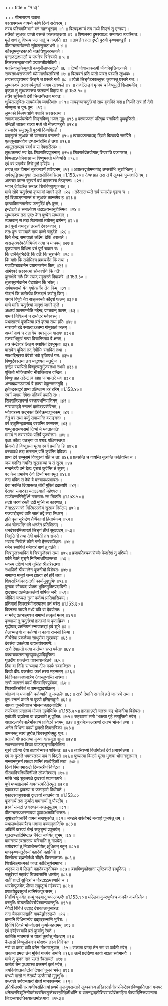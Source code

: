 +++
title = "१५३"

+++
श्रीनारायण उवाच  
वस्त्रापथस्य वायव्ये कोणे दिव्यं सरोवरम् ।  
तस्य पश्चिमदिग्भागे वनं गहनभूरुहम् ॥१ ॥
बिल्ववृक्षमयं तत्र मध्ये लिङ्गं तु मृन्मयम् ।  
तत्रैको लुब्धकः प्राप्तो वसन्ते जलकाङ्क्षया ॥२ ॥
पिप्पलस्य द्रुमस्याऽधः समागत्य व्यवस्थितः ।  
मूले क्षणं तु विश्रम्य जलं पातुं च गच्छति ॥३ ॥
तावत्तेन तदा दृष्टौ पुरुषौ कृष्णपाण्डुरौ ।  
पीताम्बरचर्मवस्त्रौ सुकेशसुजटाधरौ ॥ ४ ॥  
कौस्तुभमुण्डकधरौ चक्रत्रिशूलहस्तकौ ।  
वृन्दारुद्राक्षमालौ च पद्मनेत्र त्रिनेत्रकौ ॥ ५ ॥  
तिलकचन्द्रकभालौ पद्मासतीप्रसेवितौ ।  
पतत्त्रिवासुकियुक्तौ कम्बुनीलाभसद्वलौ ॥६ ॥
दिव्यौ पोषान्तकरूपौ जीवनिवृत्तियत्नकौ ।  
सत्वतमःपराक्रान्तौ व्योममार्गावलम्बिनौ ॥७ ॥
बिल्ववनं प्रति यातौ यावत् पश्यति लुब्धकः ।  
तावत्तावद्दृश्यभावं लिङ्गे च प्रस्तरे गतौ ॥८ ॥
श्वेतो लिङ्गेऽभवल्लुप्तः कृष्णस्तु प्रस्तरे गतः ।  
लुब्धकश्च तदाश्चर्ययुक्तो जगाम तत्स्थले ॥९ ॥
तावल्लिङ्गं मृन्मयं च विष्णुमूर्तिं शिलामयीम् ।  
दृष्ट्वा तु लुब्धकस्तत्र जलपानं विहाय च ॥1.153.१०॥  
तत्रैव सुस्थितो देवौ चिन्तयँस्तत्र भावतः ।  
क्षुधितस्तृषितः सायमेवमेव व्यवस्थितः ॥११॥
माघकृष्णचतुर्दश्यां सायं वृत्तमिदं यदा॥
निर्जने तत्र तौ देवौ संस्मृत्य च पुनः पुनः ॥१२॥  
लुब्धको बिल्वपत्राणि पद्मानि सरसस्तथा ।  
समादायाऽर्पयत्येतौ लिङ्गविष्णू भजन् मुहुः ॥१३॥
पश्चाज्जलं परिगृह्य स्नापितौ पुष्पपूजितौ ।  
वन्दितौ तावता रात्र्या मध्ये तौ नीलपाण्डुरौ ॥१४॥  
तस्मादेव समुद्भूतौ पुरुषौ दिव्यविग्रहौ ।  
प्राहतुस्तं लुब्धकं तौ यस्मादत्र वनान्तरे ॥१५॥
त्वयाऽऽगत्याऽद्य दिवसे बिल्वपद्मे समर्पिते ।  
एतत्पूजाप्रभावेण दग्धान्यंहांसि ते तथा ॥१६॥  
आभूतसम्प्लवं स्वर्गं व स देवशरीरकः ।  
लुब्धकस्त्वं भव देवः शिवरात्रिप्रपूजनात् ॥१७॥
शिवरात्रेर्व्रतयोगात् शिवरात्रि प्रजागरात् ।  
पिप्पलाऽधोनिवासाच्च विष्णुभक्तो भविष्यसि ॥१८॥  
एवं वरं प्रदत्वैव तिरोभूतौ हरिर्हरः ।  
तावत् तत्र विमानं सुरुक्मवर्णं शशिप्रभम् ॥१९॥
अवातरद्व्योममार्गाद् अप्सरोभिः सुशोभितम् ।  
सर्वस्मृद्धिसमायुक्तं दासदासीनिवासितम् ॥1.153.२०॥
देव्यः प्राह तदा तं वै लुब्धकं पुण्यशालिनम् ।  
आगच्छ कान्त सुस्वर्गं वयं क्लृप्ताश्च तेऽङ्गनाः ॥२१॥  
भवान् देवोऽस्ति सम्पन्नः शिवविष्णुप्रपूजनात् ।  
माघे सोमे चतुर्दश्यां कृष्णायां जागरे कृते ॥२२॥
तदेतल्लभ्यते सर्वं समारोह गृहाण च ।  
एवं दिव्याङ्गनास्तं च लुब्धकं कान्तमेव ह ॥२३॥  
कृत्वाविमानमारोप्य जग्मुर्दिवं हरेः पुरम् ।  
इन्द्रोऽपि तं समालोक्य तदाऽत्यन्तसुविस्मितः ॥२४॥  
लुब्धकश्च तदा पृष्टः केन पुण्येन लब्धवान् ।  
उक्तवान् स तदा शैवरात्र्यां तयोस्तु दर्शनम् ॥२५॥  
व्रतं पूजां यथावृत्तं तत्सर्वं देवरूपवान् ।  
ततः पुनः समायाते माघ कृष्णे चतुर्दशे ॥२६॥  
दिने चेन्द्रः समायातो लक्ष्मि! देवि! धरातले ।  
असङ्ख्यदेवदेवीभिर्भवं नत्वा च माधवम् ॥२७॥  
पूजयामास विधिना व्रतं पूर्णं चकार सः ।  
किं दानैर्बहुभिर्दत्तैः किं व्रतैः किं सुरार्चनैः ॥२८॥  
किं यज्ञैः किं तपोभिश्च ब्रह्मचर्येण किं तथा ।  
गयापिण्डप्रदानेन प्रयागमरणेन किम् ॥२९॥  
सोमेश्वरे सरस्वत्यां सोमपर्वणि किं गतैः ।  
कुरुक्षेत्रे गतैः किं स्याद् राहुग्रस्ते दिवाकरे ॥1.153.३०॥  
तुलासुवर्णदानेन वेदपाठेन किं भवेत् ।  
सर्वपापक्षयो येन वृषोत्सर्गेण तेन किम् ॥३१॥  
गोदानं किं करोत्येव तिलदानं करोतु किम् ।  
अयने विषुवे चैव सङ्क्रान्तौ कीदृशं फलम् ॥३२॥  
माघे मासि चतुर्दश्यां यादृशं जागरे कृते ।  
अक्षय्यं फलमाप्नोति महेन्द्रः प्राप्तवान् फलम् ॥३३॥  
वामनं त्रिविक्रमं च दामोदरं भवेश्वरम् ।  
यथाशास्त्रं पूजयित्वा व्रतं कृत्वा तथा हरिः ॥३४॥  
नारायणे हदे स्नात्वाऽऽचम्य गोमुखतो जलम् ।  
अम्बां नाथं च दत्तात्रेयं नमस्कृत्य वासवः ॥३५॥  
उत्तराभिमुखं गत्वा विश्रान्तिमाप वै क्षणम् ।  
तत्र चेन्द्रेश्वरं लिङ्ग स्थापितं देवभूभृता ॥३६॥  
वासवेन पूजितं तद् देवीभिः स्नापितं तथा ।  
साक्षादिन्द्रस्य देवेशो भवो दृष्टिपथं गतः ॥३७॥  
विष्णुर्देवस्तथा तत्र व्यदृश्यत चतुर्भुजः ।  
इन्द्रेण स्थापितो विष्णुश्चतुर्भुजस्तथा स्थले ॥३८॥  
पूजितो भोजितश्चैव नीराजितश्च वन्दितः ।  
विष्णुः प्राह तदेन्द्रं त्वं ब्रह्मा जन्मान्तरे भव ॥३९॥  
अन्यब्रह्माण्डराज्यं वै कृत्वा वैकुण्ठमाप्नुहि ।  
इतीन्द्रस्तद्वरं प्राप्य प्रतिष्ठाप्य हरं हरिम् ॥1.153.४०॥  
स्वर्गं जगाम देवेशः प्रतिवर्षं प्रयाति सः ।  
शिवरात्रिव्रतवन्तं वस्त्रापथनिवासिनम् ॥४१॥  
नारायणहृदे स्नान्तं दामोदरप्रसेविनम् ।  
भवेश्वरस्य सद्भक्तं त्रिविक्रमप्रपूजकम् ॥४२॥  
नेतुं वरं तथा कर्तुं समायान्ति वराङ्गनाः ।  
वरं द्रष्टुमिन्द्रवासाद् वरयन्ति परस्परम् ॥४३॥  
शम्भुनारायणसमो दिव्यो मे भवतात्पतिः ।  
ममायं न तवास्त्येषः पतिर्वै पुरुषोत्तमः ॥४४॥  
वृक्षाः कीटाः पतङ्गा वा पशवः पक्षिणस्तथा ।  
म्रियन्ते ते विष्णुसमा भूत्वा स्वर्गं प्रयान्ति हि ॥४५॥  
वस्त्रापथे तदा तांस्तान् पतिं कुर्वन्ति देविकाः ।  
प्राप्य देवं शम्भुसमं विष्णुरूपं पतिं च ताः ॥४६॥
प्रहसन्ति च गायन्ति नृत्यन्ति कीर्तयन्ति च ।  
जयं वदन्ति नयन्ति सुखशय्यां च तं सुरम् ॥४७  
नन्दनेऽपि वने देव्यः पृच्छां कुर्वन्ति तं सुरम् ।  
वद केन प्रभावेण देवो दिव्यो भवानभूत् ॥४८॥  
तदा वक्ति स देवो वै वस्त्रापथप्रभावतः ।  
देवा भवन्ति दिव्यास्तत् तीर्थं मुक्तिं ददात्यपि ॥४९॥  
ऐरावतं समारुह्य यदाऽऽयातो महेश्वरः ।  
ऊर्जयन्तगिरेर्मूर्ध्नि गजराजः स्म तिष्ठति ॥1.153.५०॥  
तदग्रे चरणं हस्ती ददौ मूर्ध्नि स कारणात् ।  
तेनाऽऽक्रान्तो गिरिवरस्तोयं सुस्राव निर्मलम् ॥५१॥  
गजपादोद्भवं वारि जातं तद्वै सदा स्थिरम् ।  
इति कृतं सुरेन्द्रेण तैर्थिकानां हितार्थकम् ॥५२॥  
अथ चोत्तरदिग्भागे धनदेन प्रतिष्ठितम् ।  
धनदेश्वरमित्याख्यं लिङ्गं तीर्थं सुखप्रदम् ॥५३॥  
त्रिशूलिनी तथा देवी पार्वती तत्र राजते ।  
भवस्य निर्ऋते कोणे गणो हैरम्बसञ्ज्ञितः ॥५४॥  
यमेन स्थापितं यमेश्वरं बाणं तु वर्तते ।  
चित्रगुप्तस्थापितं वै चित्रगुप्तेश्वरं तथा ॥५५॥
प्रजापतिश्चकारोच्चैः केदारेशं तु पश्चिमे ।  
पर्वते रैवते श्रृङ्गे निमिनाथशिवस्तथा ॥५६॥  
भवस्य दक्षिणे भागे नृसिंहः श्रीहरिस्तथा ।  
स्थापितौ श्रीवामनेन पूजनीयौ विशेषतः ॥५७॥  
सम्प्राप्य मानुषं जन्म ज्ञात्वा हरं हरिं तथा ।  
शिवरात्रिर्वामनद्वादशी कार्यामुमुक्षुभिः ॥५८॥  
पुण्यदा सौख्यदा प्रोक्ता भुक्तिमुक्तिप्रदायिनी ।  
द्वादशाब्दं व्रतमेतत्कर्तव्यं वार्षिकं जनैः ॥५९॥  
जीवितं चञ्चलं नॄणां कर्तव्यं प्रातिमासिकम् ।  
प्रतिमासं शिवरात्रेर्वाव्दश्याश्च व्रतं चरेत् ॥1.153.६०॥  
विघ्नश्च जायते मध्ये यदि वा दैवयोगतः ।  
न भवेद् व्रतभङ्गश्च समाप्तं तत्कृतं मतम् ॥६१॥  
कृष्णायां तु चतुर्दश्यां द्वादश्यां च कृताह्निकः ।  
गृह्णीयाद् व्रतनियमं स्नायान्नद्यां ह्रदे शुभे ॥६॥  
तैलाभ्यङ्गो न कर्तव्यो न कार्या राजसी क्रिया ।  
तीर्थसेवा प्रकर्तव्या साधुसेवा सुखावहा ॥६३॥  
देवसेवा प्रकर्तव्या ब्रह्मचर्यपरायणैः ।  
रात्रौ देवाग्रतो गत्वा कर्तव्याः सप्त पर्वताः ॥६४॥  
पक्वान्नफलताम्बूलपुष्पधूपादिपूजिताः  
घृतदीपः प्रकर्तव्यः पापनाशनहेतवे ॥६५॥  
दिवा वा निशि सन्ध्यायां दीपः कार्यः स्वशक्तितः ।  
दिव्यो दीपः प्रकर्तव्यः फलं तस्य महन्मतम् ॥६६॥  
किञ्चित्प्रकाशमात्रेण देवास्तुष्यन्ति सर्वथा ।  
रात्रौ जागरणं कार्यं गीतवादित्रपूर्वकम् ॥६७॥  
शिवरात्रिचरित्रं च वामनद्वादशीव्रतम् ।  
श्रोतव्यं च भजनानि कर्तव्यानि तु मण्डलैः ॥६८॥
रात्रौ देयानि दानानि व्रते जागरणे तथा ।  
पुनः स्नानं प्रभाते च पूज्यौ हरिहरावुभौ ॥६९॥  
साधवः पूजनीयाश्च भोजनाच्छादनादिभिः ।  
तपस्विनां प्रदातव्यं भोजनं गृहमेधिभिः ॥1.153.७०॥
द्वादशाऽष्टौ चतस्रः षड् भोजनीया विशेषतः ।  
एकोऽपि ब्रह्मवेत्ता वा ब्रह्मचारी तु पूजितः ॥७१॥
सहस्राणां समो 'भक्त्या गृहे सम्पूजितो भवेत् ।  
अक्षारलवणैश्चान्नैर्भोक्तव्यं प्राक्दिने स्वयम् ॥७२॥
पुत्रमित्रकलत्राणां दातव्यं भोजनं तथा ।  
अनेन विधिना कार्या द्वादशी शिवरात्रिका ॥७३॥  
वामनस्तु स्वयं तुष्येत् शिवस्तुष्येत्मुहुः पुनः ।  
व्रतान्ते गौः प्रदातव्या कृष्णा वत्सयुता शुभा ॥७४॥  
सवस्त्राभरणा दिव्या घण्टाश्रृङ्गादिशोभिता ।  
गुरवे दक्षिणा देया ब्राह्मणेभ्यश्च शक्तितः ॥७५॥
तपस्विभ्यो वितीर्याऽन्नं देयं क्षमापयेत्तथा ।  
एवं यः कुरुते भक्तस्तस्य पापं न विद्यते ॥७६॥
पुण्यात्मा विमलो भूत्वा भुक्त्वा भोगाननुत्तमान् ।  
सन्तानमुत्तमं लब्ध्वा शान्तिं लब्ध्वैहिकीं तथा ॥७७॥  
दिव्यं विमानमारूढो दिव्यस्त्रीपरिवेष्टितः ।  
गीतवादित्रनिर्घोषैर्नीयते लोकमैश्वरम् ॥७८॥  
मासि भाद्रे शुक्लपक्षे द्वादश्यां श्रवणाख्यभे ।  
बुधे मध्याह्नसमये वामनस्त्वदितेरभूत् ॥७९॥  
एकादश्यां द्वादश्यां च फलाहारो विधीयते ।  
एकादश्यामुपवासो द्वादश्यां नक्तमेव वा ॥1.153.८०  
पूजनार्थं तदा कुर्यात् वामनार्चां तु पौरटीम् ।  
ह्रस्वां सजटां छत्रदण्डकमण्डलूयुताम् ॥८१॥  
पीताम्बराऽऽभरणाढ्यां पुष्पाऽक्षतादिभिस्ततः ।  
सुषोडशोपचारैर्वै वामनं सम्प्रपूजयेत् ॥८२॥
मण्डले सर्वतोभद्रे मध्याह्ने पूजयेत्तु तम् ।  
यथालब्धोपचारैश्च भक्त्या पञ्चामृतादिभिः ॥८३॥  
अदितिं कश्यपं चेन्द्रं सकुटुम्बं प्रपूजयेत् ।  
घृतखण्डादिमिष्टान्नं नैवेद्यं चार्पयेत् शुभम् ॥८४॥  
वामनस्याऽवतारस्य चरित्राणि तु गापयेत् ।  
त्रयोदश्यां तु मिष्टान्नैस्तर्पयेत् क्षुधितान् बहून् ॥८५॥  
माघकृष्णचतुर्दश्यां महादेवो महानिशि ।  
विष्णोश्च ब्रह्मणोर्मध्ये श्रीहरेः किरणात्मकः ॥८६॥  
शिवलिङ्गात्मको जातः कोटिसूर्यसमप्रभः ।  
अदृश्य स वै लिङ्गे महादेवस्तृतीयकः ॥८७॥
ब्रह्मविष्णुमहेशानां सृष्टिकाले ह्यभूदिदम् ।  
चतुर्दश्यां महादेवं चित्रवासांसि धारयेत् ॥८८॥  
सतीं शाटीं सुचित्रां च पौरटाऽऽभरणानि च ।  
धारयेत्पूजयेत् प्रीत्या सकुटुम्बं महेश्वरम् ॥८९॥  
प्रपाठयेद्रुद्रसूक्तं त्वभिषेकपुरःसरम् ।  
निशीथे पूजयेत् शम्भुं भङ्गादुग्धफलच्छदैः ॥1.153.९०॥
मल्लिकाकुन्दपुष्पैश्च कनकैः करवीरकैः ।  
वस्तुभिः षोडशविधैरर्चयेच्चान्यवस्तुभिः ॥९१॥  
नैवेद्यं विविधं दद्याद् देशकालानुसारतः ।  
तदा चैकात्मपद्यानि गापयेर्द्धाररुद्रयोः ॥९२॥  
दानानि विधिनान्येव दद्याद्ररत्नानि भूरिशः ।  
द्वितीये दिवसे भोज्योत्सवं कुर्यान्महत्तमम् ॥९३॥  
एवं हरेर्हरस्यापि व्रतं कुर्यात्तु रैवते ।  
कार्तिके माघमासे च यात्रां कुर्यात्तु मोक्षदाम् ॥९४  
कैलासो विष्णुलोकश्च मोक्षश्च तस्य निश्चितः ।  
नरो वा प्रमदा वापि व्रतेन मोक्षमाप्नुयात् ॥९५॥
सकामा प्रमदा तेन रमा वा पार्वती भवेत् ।  
अकामा प्रमदा तेन मुक्तिं यात्येव धामनि ॥९६॥
ऊर्जे प्रदक्षिणा कार्या सव्रता सर्वमानवैः ।  
माघे तु पूजनं दानं सव्रतं रैवताचले ॥९७॥  
कर्तव्यं तेन पृथ्व्याश्च प्रक्रमणं कृतं भवेत् ।  
त्रयस्त्रिंशत्प्रकोटीनां देवानां पूजनं भवेत् ॥९८॥  
वन्ध्यौ मासौ न नेतव्यौ ऊर्जमाघौ मुमुक्षुभिः ।  
वन्ध्यत्वे सर्ववन्ध्यत्वं बोध्यं मानवजन्मनः ॥९९॥  
इतिश्रीलक्ष्मीनारायणीयसंहितायां प्रथमे कृतयुगसन्ताने लुब्धकस्य हरिहरदर्शनोत्तरमिन्द्रेश्वरविष्णुप्रतिष्ठानं गजपदं धनेश्वरत्रिशूलिनीयमेश्वरचित्रगुप्तेश्वरनृसिंहतीर्थानि च वामनद्वादशीशिवरात्र्योर्व्रतमहिमा चेत्यादिनिरूपणनामा त्रिपञ्चाशदधिकशततमोऽध्यायः ॥१५३॥
    
